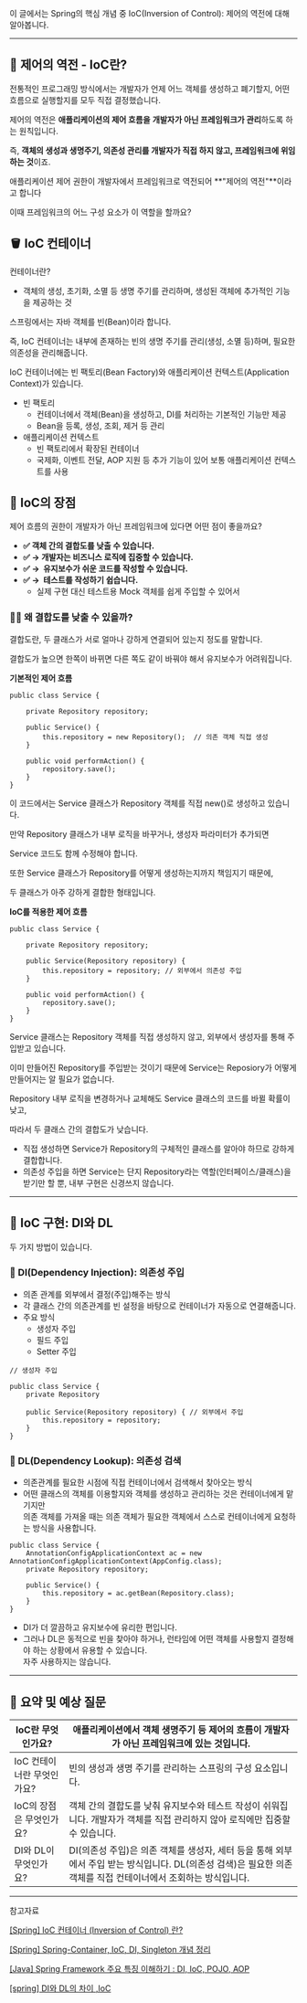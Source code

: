 이 글에서는 Spring의 핵심 개념 중 IoC(Inversion of Control): 제어의 역전에 대해 알아봅니다.

---

## 📌 제어의 역전 - IoC란?

전통적인 프로그래밍 방식에서는 개발자가 언제 어느 객체를 생성하고 폐기할지, 어떤 흐름으로 실행할지를 모두 직접 결정했습니다.

제어의 역전은 **애플리케이션의 제어 흐름을** **개발자가 아닌 프레임워크가 관리**하도록 하는 원칙입니다.

즉, **객체의 생성과 생명주기, 의존성 관리를 개발자가 직접 하지 않고, 프레임워크에 위임하는 것**이죠.

애플리케이션 제어 권한이 개발자에서 프레임워크로 역전되어 **"제어의 역전"**이라고 합니다

이때 프레임워크의 어느 구성 요소가 이 역할을 할까요?

## 🪣 IoC 컨테이너

컨테이너란?

-   객체의 생성, 초기화, 소멸 등 생명 주기를 관리하며, 생성된 객체에 추가적인 기능을 제공하는 것

스프링에서는 자바 객체를 빈(Bean)이라 합니다.

즉, IoC 컨테이너는 내부에 존재하는 빈의 생명 주기를 관리(생성, 소멸 등)하며, 필요한 의존성을 관리해줍니다.

IoC 컨테이너에는 빈 팩토리(Bean Factory)와 애플리케이션 컨텍스트(Application Context)가 있습니다.

-   빈 팩토리
    -   컨테이너에서 객체(Bean)을 생성하고, DI를 처리하는 기본적인 기능만 제공
    -   Bean을 등록, 생성, 조회, 제거 등 관리
-   애플리케이션 컨텍스트
    -   빈 팩토리에서 확장된 컨테이너
    -   국제화, 이벤트 전달, AOP 지원 등 추가 기능이 있어 보통 애플리케이션 컨텍스트를 사용

## 📌 IoC의 장점

제어 흐름의 권한이 개발자가 아닌 프레임워크에 있다면 어떤 점이 좋을까요?

-   **✅ 객체 간의 결합도를 낮출 수 있습니다.**
-   **✅ → 개발자는 비즈니스 로직에 집중할 수 있습니다.**
-   **✅ **→**  유지보수가 쉬운 코드를 작성할 수 있습니다.**
-   **✅ **→**  테스트를 작성하기 쉽습니다.**  
    -   실제 구현 대신 테스트용 Mock 객체를 쉽게 주입할 수 있어서

### 👩‍🏫 왜 결합도를 낮출 수 있을까?

결합도란, 두 클래스가 서로 얼마나 강하게 연결되어 있는지 정도를 말합니다.

결합도가 높으면 한쪽이 바뀌면 다른 쪽도 같이 바꿔야 해서 유지보수가 어려워집니다.

**기본적인 제어 흐름**

```
public class Service {

	private Repository repository;

	public Service() {
		this.repository = new Repository();  // 의존 객체 직접 생성
	}

	public void performAction() {
		repository.save();
	}
}
```

이 코드에서는 Service 클래스가 Repository 객체를 직접 new()로 생성하고 있습니다.

만약 Repository 클래스가 내부 로직을 바꾸거나, 생성자 파라미터가 추가되면

Service 코드도 함께 수정해야 합니다.

또한 Service 클래스가 Repository를 어떻게 생성하는지까지 책임지기 때문에, 

두 클래스가 아주 강하게 결합한 형태입니다.

**IoC를 적용한 제어 흐름**

```
public class Service {

	private Repository repository;

	public Service(Repository repository) {
		this.repository = repository; // 외부에서 의존성 주입
	}

	public void performAction() {
		repository.save();
	}
}
```

Service 클래스는 Repository 객체를 직접 생성하지 않고, 외부에서 생성자를 통해 주입받고 있습니다.

이미 만들어진 Repository를 주입받는 것이기 때문에 Service는 Reposiory가 어떻게 만들어지는 알 필요가 없습니다.

Repository 내부 로직을 변경하거나 교체해도 Service 클래스의 코드를 바뀔 확률이 낮고,

따라서 두 클래스 간의 결합도가 낮습니다.

-   직접 생성하면 Service가 Repository의 구체적인 클래스를 알아야 하므로 강하게 결합합니다.
-   의존성 주입을 하면 Service는 단지 Repository라는 역할(인터페이스/클래스)을 받기만 할 뿐, 내부 구현은 신경쓰지 않습니다.

---

## 📌 IoC 구현: DI와 DL

두 가지 방법이 있습니다.

### 💉 DI(Dependency Injection): 의존성 주입

-   의존 관계를 외부에서 결정(주입)해주는 방식
-   각 클래스 간의 의존관계를 빈 설정을 바탕으로 컨테이너가 자동으로 연결해줍니다.
-   주요 방식 
    -   생성자 주입
    -   필드 주입
    -   Setter 주입

```
// 생성자 주입

public class Service {
    private Repository

    public Service(Repository repository) {	// 외부에서 주입
        this.repository = repository;
    }
}
```

### 🔎 DL(Dependency Lookup): 의존성 검색

-   의존관계를 필요한 시점에 직접 컨테이너에서 검색해서 찾아오는 방식
-   어떤 클래스의 객체를 이용할지와 객체를 생성하고 관리하는 것은 컨테이너에게 맡기지만  
    의존 객체를 가져올 때는 의존 객체가 필요한 객체에서 스스로 컨테이너에게 요청하는 방식을 사용합니다.

```
public class Service {
	AnnotationConfigApplicationContext ac = new AnnotationConfigApplicationContext(AppConfig.class);
	private Repository repository;
    
    public Service() {
    	this.repository = ac.getBean(Repository.class);
    }
}
```

-   DI가 더 깔끔하고 유지보수에 유리한 편입니다.
-   그러나 DL은 동적으로 빈을 찾아야 하거나, 런타임에 어떤 객체를 사용할지 결정해야 하는 상황에서 유용할 수 있습니다.  
    자주 사용하지는 않습니다.

---

## 🔑 요약 및 예상 질문

| IoC란 무엇인가요? | 애플리케이션에서 객체 생명주기 등 제어의 흐름이 개발자가 아닌 프레임워크에 있는 것입니다. |
| --- | --- |
| IoC 컨테이너란 무엇인가요? | 빈의 생성과 생명 주기를 관리하는 스프링의 구성 요소입니다. |
| IoC의 장점은 무엇인가요? | 객체 간의 결합도를 낮춰 유지보수와 테스트 작성이 쉬워집니다.   개발자가 객체를 직접 관리하지 않아 로직에만 집중할 수 있습니다. |
| DI와 DL이 무엇인가요? | DI(의존성 주입)은 의존 객체를 생성자, 세터 등을 통해 외부에서 주입 받는 방식입니다.      DL(의존성 검색)은 필요한 의존 객체를 직접 컨테이너에서 조회하는 방식입니다. |

---

참고자료

[\[Spring\] IoC 컨테이너 (Inversion of Control) 란?](https://dev-coco.tistory.com/80)

[\[Spring\] Spring-Container, IoC, DI, Singleton 개념 정리](https://lucas-owner.tistory.com/39)

[\[Java\] Spring Framework 주요 특징 이해하기 : DI, IoC, POJO, AOP](https://adjh54.tistory.com/298#2\)%20%EC%A0%9C%EC%96%B4%EC%9D%98%20%EC%97%AD%EC%A0%84%20%3AIOC\(Inversion%20of%20Control\)-1-1)

[\[spring\] DI와 DL의 차이 ,IoC](https://toki0411.tistory.com/54)
